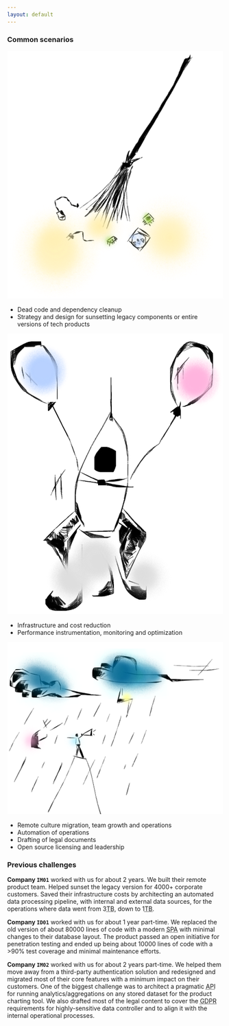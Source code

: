 ```yaml
---
layout: default
---
```


<div class="pa4">
  <h3 class="ttu">
    Common scenarios
  </h3>

  <img src="/assets/broom.png" class="w-10" />
  <ul class="lh-title w-third">
    <li>Dead code and dependency cleanup</li>
    <li>
      Strategy and design for sunsetting legacy components or entire versions
      of tech products
    </li>
  </ul>

  <img src="/assets/rocket.png" class="w-10" />
  <ul class="lh-title w-third">
    <li>Infrastructure and cost reduction</li>
    <li>Performance instrumentation, monitoring and optimization</li>
  </ul>

  <img src="/assets/man.png" class="w-10" />
  <ul class="lh-title w-third">
    <li>
      Remote culture migration, team growth and operations
    </li>
    <li>
      Automation of operations
    </li>
    <li>
      Drafting of legal documents
    </li>
    <li>
      Open source licensing and leadership
    </li>
  </ul>

  <h3 class="ttu">
    Previous challenges
  </h3>

  <p class="measure-wide lh-copy">
    <strong>Company <code>IM01</code></strong> worked with us for about 2 years.
    We built their remote product team. Helped sunset the legacy version for
    4000+ corporate customers. Saved their infrastructure costs by architecting
    an automated data processing pipeline, with internal and external data
    sources, for the operations where data went
    from 3<acronym title="Terabyte">TB</acronym>, down to
    1<acronym title="Terabyte">TB</acronym>.
  </p>

  <p class="measure-wide lh-copy">
    <strong>Company <code>ID01</code></strong> worked with us for about 1 year
    part-time. We replaced the old version of about 80000 lines of code with
    a modern <acronym title="Single-page application">SPA</acronym> with
    minimal changes to their database layout. The product
    passed an open initiative for penetration testing and ended up being
    about 10000 lines of code with a >90% test coverage and minimal maintenance
    efforts.
  </p>

  <p class="measure-wide lh-copy">
    <strong>Company <code>IM02</code></strong> worked with us for about 2 years
    part-time. We helped them move away from a third-party authentication
    solution and redesigned and migrated most of their core features with a
    minimum impact on their customers. One of the biggest challenge was to
    architect a pragmatic
    <acronym title="Application programming interface">API</acronym> for running
    analytics/aggregations on any stored dataset for the product charting tool.
    We also drafted most of the legal content to cover the
    <acronym title="General Data Protection Regulation">GDPR</acronym>
    requirements for highly-sensitive data controller and to align it with the
    internal operational processes.
  </p>
</div>
